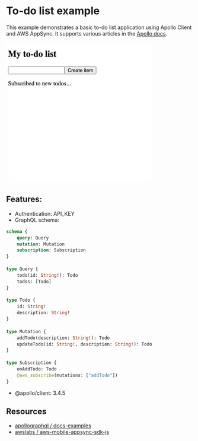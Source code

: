 # To-do list example

This example demonstrates a basic to-do list application using Apollo Client and AWS AppSync. It supports various articles in the [Apollo docs](https://www.apollographql.com/docs/).

![Demo](./demo.gif)

## Features:

* Authentication: API_KEY
* GraphQL schema:
```graphql
schema {
    query: Query
    mutation: Mutation
    subscription: Subscription
}

type Query {
    todo(id: String!): Todo
    todos: [Todo]
}

type Todo {
    id: String!
    description: String!
}

type Mutation {
    addTodo(description: String!): Todo
    updateTodo(id: String!, description: String!): Todo
}

type Subscription {
    onAddTodo: Todo
    @aws_subscribe(mutations: ["addTodo"])
}
```

* @apollo/client: 3.4.5

## Resources

* [apollographql / docs-examples](https://github.com/apollographql/docs-examples/tree/main/full-stack/todo-list)
* [awslabs / aws-mobile-appsync-sdk-js](https://github.com/awslabs/aws-mobile-appsync-sdk-js#using-authorization-and-subscription-links-with-apollo-client-v3-no-offline-support)